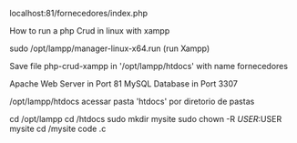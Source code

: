 localhost:81/fornecedores/index.php

How to run a php Crud in linux with xampp 

sudo /opt/lampp/manager-linux-x64.run  (run Xampp)  

Save file php-crud-xampp in '/opt/lampp/htdocs' with name fornecedores 

Apache Web Server in Port 81
MySQL Database in Port 3307

/opt/lampp/htdocs acessar pasta 'htdocs' por diretorio de pastas

cd /opt/lampp
cd /htdocs
sudo mkdir mysite
sudo chown -R $USER:$USER mysite
cd /mysite
code .c

